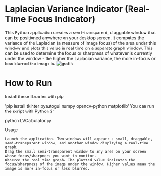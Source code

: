 # Laplacian Variance Indicator (Real-Time Focus Indicator)
 
This Python application creates a semi-transparent, draggable window that can be positioned anywhere on your desktop screen. It computes the variance of the Laplacian (a measure of image focus) of the area under this window and plots this value in real time on a separate graph window. This can be used to determine the focus or sharpness of whatever is currently under the window - the higher the Laplacian variance, the more in-focus or less blurred the image is.
![grafik](https://github.com/derbengale/Laplacian-Variance-Indicator/assets/28060331/df2295cc-9b2a-49b7-9653-9949850b7b80)

# How to Run
Install these libraries with pip:

'pip install tkinter pyautogui numpy opencv-python matplotlib'
You can run the script with Python 3:

python LVCalculator.py

Usage

    Launch the application. Two windows will appear: a small, draggable, semi-transparent window, and another window displaying a real-time graph.
    Drag the small semi-transparent window to any area on your screen whose focus/sharpness you want to monitor.
    Observe the real-time graph. The plotted value indicates the focus/sharpness of the image under the window. Higher values mean the image is more in-focus or less blurred.

